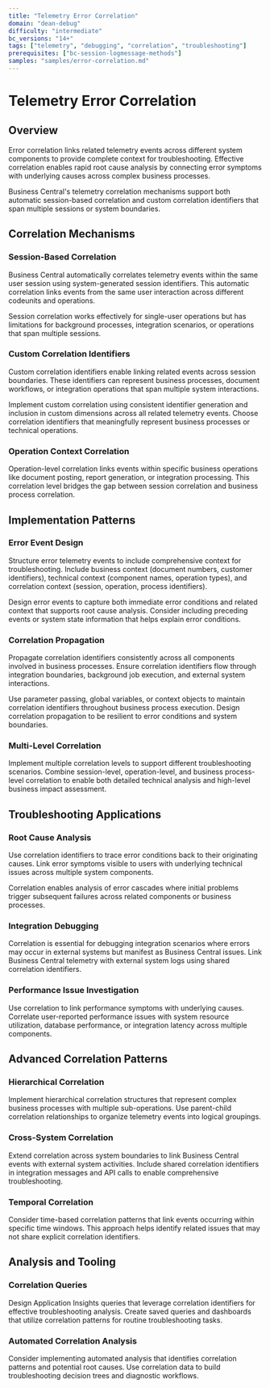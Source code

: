 ```yaml
---
title: "Telemetry Error Correlation"
domain: "dean-debug"
difficulty: "intermediate"
bc_versions: "14+"
tags: ["telemetry", "debugging", "correlation", "troubleshooting"]
prerequisites: ["bc-session-logmessage-methods"]
samples: "samples/error-correlation.md"
---
```

# Telemetry Error Correlation

## Overview

Error correlation links related telemetry events across different system components to provide complete context for troubleshooting. Effective correlation enables rapid root cause analysis by connecting error symptoms with underlying causes across complex business processes.

Business Central's telemetry correlation mechanisms support both automatic session-based correlation and custom correlation identifiers that span multiple sessions or system boundaries.

## Correlation Mechanisms

### Session-Based Correlation
Business Central automatically correlates telemetry events within the same user session using system-generated session identifiers. This automatic correlation links events from the same user interaction across different codeunits and operations.

Session correlation works effectively for single-user operations but has limitations for background processes, integration scenarios, or operations that span multiple sessions.

### Custom Correlation Identifiers
Custom correlation identifiers enable linking related events across session boundaries. These identifiers can represent business processes, document workflows, or integration operations that span multiple system interactions.

Implement custom correlation using consistent identifier generation and inclusion in custom dimensions across all related telemetry events. Choose correlation identifiers that meaningfully represent business processes or technical operations.

### Operation Context Correlation
Operation-level correlation links events within specific business operations like document posting, report generation, or integration processing. This correlation level bridges the gap between session correlation and business process correlation.

## Implementation Patterns

### Error Event Design
Structure error telemetry events to include comprehensive context for troubleshooting. Include business context (document numbers, customer identifiers), technical context (component names, operation types), and correlation context (session, operation, process identifiers).

Design error events to capture both immediate error conditions and related context that supports root cause analysis. Consider including preceding events or system state information that helps explain error conditions.

### Correlation Propagation
Propagate correlation identifiers consistently across all components involved in business processes. Ensure correlation identifiers flow through integration boundaries, background job execution, and external system interactions.

Use parameter passing, global variables, or context objects to maintain correlation identifiers throughout business process execution. Design correlation propagation to be resilient to error conditions and system boundaries.

### Multi-Level Correlation
Implement multiple correlation levels to support different troubleshooting scenarios. Combine session-level, operation-level, and business process-level correlation to enable both detailed technical analysis and high-level business impact assessment.

## Troubleshooting Applications

### Root Cause Analysis
Use correlation identifiers to trace error conditions back to their originating causes. Link error symptoms visible to users with underlying technical issues across multiple system components.

Correlation enables analysis of error cascades where initial problems trigger subsequent failures across related components or business processes.

### Integration Debugging
Correlation is essential for debugging integration scenarios where errors may occur in external systems but manifest as Business Central issues. Link Business Central telemetry with external system logs using shared correlation identifiers.

### Performance Issue Investigation
Use correlation to link performance symptoms with underlying causes. Correlate user-reported performance issues with system resource utilization, database performance, or integration latency across multiple components.

## Advanced Correlation Patterns

### Hierarchical Correlation
Implement hierarchical correlation structures that represent complex business processes with multiple sub-operations. Use parent-child correlation relationships to organize telemetry events into logical groupings.

### Cross-System Correlation
Extend correlation across system boundaries to link Business Central events with external system activities. Include shared correlation identifiers in integration messages and API calls to enable comprehensive troubleshooting.

### Temporal Correlation
Consider time-based correlation patterns that link events occurring within specific time windows. This approach helps identify related issues that may not share explicit correlation identifiers.

## Analysis and Tooling

### Correlation Queries
Design Application Insights queries that leverage correlation identifiers for effective troubleshooting analysis. Create saved queries and dashboards that utilize correlation patterns for routine troubleshooting tasks.

### Automated Correlation Analysis
Consider implementing automated analysis that identifies correlation patterns and potential root causes. Use correlation data to build troubleshooting decision trees and diagnostic workflows.